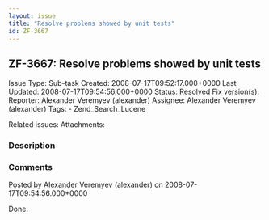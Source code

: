 ```yaml
---
layout: issue
title: "Resolve problems showed by unit tests"
id: ZF-3667
---
```


ZF-3667: Resolve problems showed by unit tests
----------------------------------------------

 Issue Type: Sub-task Created: 2008-07-17T09:52:17.000+0000 Last Updated: 2008-07-17T09:54:56.000+0000 Status: Resolved Fix version(s): 
 Reporter:  Alexander Veremyev (alexander)  Assignee:  Alexander Veremyev (alexander)  Tags: - Zend\_Search\_Lucene
 
 Related issues: 
 Attachments: 
### Description

 

 

### Comments

Posted by Alexander Veremyev (alexander) on 2008-07-17T09:54:56.000+0000

Done.

 

 